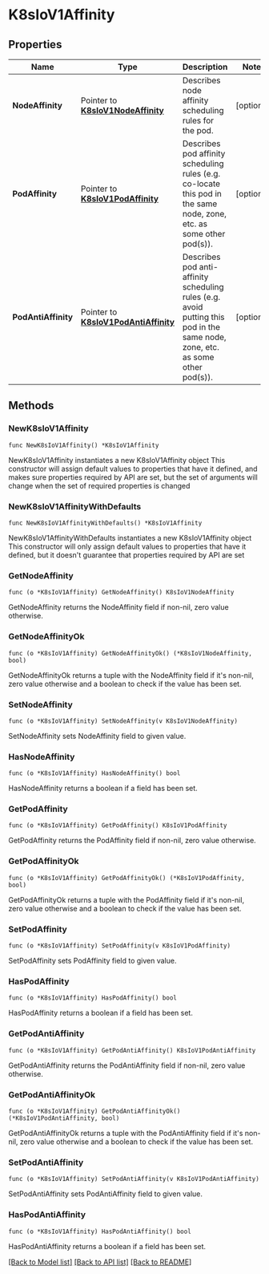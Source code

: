 # K8sIoV1Affinity

## Properties

Name | Type | Description | Notes
------------ | ------------- | ------------- | -------------
**NodeAffinity** | Pointer to [**K8sIoV1NodeAffinity**](K8sIoV1NodeAffinity.md) | Describes node affinity scheduling rules for the pod. | [optional] 
**PodAffinity** | Pointer to [**K8sIoV1PodAffinity**](K8sIoV1PodAffinity.md) | Describes pod affinity scheduling rules (e.g. co-locate this pod in the same node, zone, etc. as some other pod(s)). | [optional] 
**PodAntiAffinity** | Pointer to [**K8sIoV1PodAntiAffinity**](K8sIoV1PodAntiAffinity.md) | Describes pod anti-affinity scheduling rules (e.g. avoid putting this pod in the same node, zone, etc. as some other pod(s)). | [optional] 

## Methods

### NewK8sIoV1Affinity

`func NewK8sIoV1Affinity() *K8sIoV1Affinity`

NewK8sIoV1Affinity instantiates a new K8sIoV1Affinity object
This constructor will assign default values to properties that have it defined,
and makes sure properties required by API are set, but the set of arguments
will change when the set of required properties is changed

### NewK8sIoV1AffinityWithDefaults

`func NewK8sIoV1AffinityWithDefaults() *K8sIoV1Affinity`

NewK8sIoV1AffinityWithDefaults instantiates a new K8sIoV1Affinity object
This constructor will only assign default values to properties that have it defined,
but it doesn't guarantee that properties required by API are set

### GetNodeAffinity

`func (o *K8sIoV1Affinity) GetNodeAffinity() K8sIoV1NodeAffinity`

GetNodeAffinity returns the NodeAffinity field if non-nil, zero value otherwise.

### GetNodeAffinityOk

`func (o *K8sIoV1Affinity) GetNodeAffinityOk() (*K8sIoV1NodeAffinity, bool)`

GetNodeAffinityOk returns a tuple with the NodeAffinity field if it's non-nil, zero value otherwise
and a boolean to check if the value has been set.

### SetNodeAffinity

`func (o *K8sIoV1Affinity) SetNodeAffinity(v K8sIoV1NodeAffinity)`

SetNodeAffinity sets NodeAffinity field to given value.

### HasNodeAffinity

`func (o *K8sIoV1Affinity) HasNodeAffinity() bool`

HasNodeAffinity returns a boolean if a field has been set.

### GetPodAffinity

`func (o *K8sIoV1Affinity) GetPodAffinity() K8sIoV1PodAffinity`

GetPodAffinity returns the PodAffinity field if non-nil, zero value otherwise.

### GetPodAffinityOk

`func (o *K8sIoV1Affinity) GetPodAffinityOk() (*K8sIoV1PodAffinity, bool)`

GetPodAffinityOk returns a tuple with the PodAffinity field if it's non-nil, zero value otherwise
and a boolean to check if the value has been set.

### SetPodAffinity

`func (o *K8sIoV1Affinity) SetPodAffinity(v K8sIoV1PodAffinity)`

SetPodAffinity sets PodAffinity field to given value.

### HasPodAffinity

`func (o *K8sIoV1Affinity) HasPodAffinity() bool`

HasPodAffinity returns a boolean if a field has been set.

### GetPodAntiAffinity

`func (o *K8sIoV1Affinity) GetPodAntiAffinity() K8sIoV1PodAntiAffinity`

GetPodAntiAffinity returns the PodAntiAffinity field if non-nil, zero value otherwise.

### GetPodAntiAffinityOk

`func (o *K8sIoV1Affinity) GetPodAntiAffinityOk() (*K8sIoV1PodAntiAffinity, bool)`

GetPodAntiAffinityOk returns a tuple with the PodAntiAffinity field if it's non-nil, zero value otherwise
and a boolean to check if the value has been set.

### SetPodAntiAffinity

`func (o *K8sIoV1Affinity) SetPodAntiAffinity(v K8sIoV1PodAntiAffinity)`

SetPodAntiAffinity sets PodAntiAffinity field to given value.

### HasPodAntiAffinity

`func (o *K8sIoV1Affinity) HasPodAntiAffinity() bool`

HasPodAntiAffinity returns a boolean if a field has been set.


[[Back to Model list]](../README.md#documentation-for-models) [[Back to API list]](../README.md#documentation-for-api-endpoints) [[Back to README]](../README.md)


